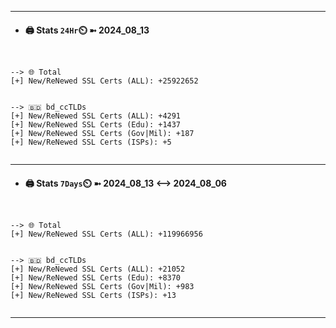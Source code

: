 

---
- #### 🖨️ **Stats** `24Hr`⏲️ ➼ 2024_08_13
```console


--> 🌐 Total
[+] New/ReNewed SSL Certs (ALL): +25922652


--> 🇧🇩 bd_ccTLDs
[+] New/ReNewed SSL Certs (ALL): +4291
[+] New/ReNewed SSL Certs (Edu): +1437
[+] New/ReNewed SSL Certs (Gov|Mil): +187
[+] New/ReNewed SSL Certs (ISPs): +5


```

---
- #### 🖨️ **Stats** `7Days`⏲️ ➼ 2024_08_13 <--> 2024_08_06
```console


--> 🌐 Total
[+] New/ReNewed SSL Certs (ALL): +119966956


--> 🇧🇩 bd_ccTLDs
[+] New/ReNewed SSL Certs (ALL): +21052
[+] New/ReNewed SSL Certs (Edu): +8370
[+] New/ReNewed SSL Certs (Gov|Mil): +983
[+] New/ReNewed SSL Certs (ISPs): +13


```

---

